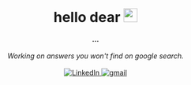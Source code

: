 <h1 align="center">hello dear <img src="https://github.com/wervlad/wervlad/assets/24524555/766d336d-b87d-44ba-807c-c51de2bc6b4d" width="28px" alt=""></h1>

<p align="center">
    <b>...</b><br><br>
    <i>
        Working on answers you won't find on google search.<br>
        </i><br>
    <a href="https://www.linkedin.com/in/castro63/">
        <img src="https://img.shields.io/badge/LinkedIn-0077B5?style=for-the-badge&logo=linkedin&logoColor=white" alt="LinkedIn">
    </a>
    <a href="mailto:castro.ethng@gmail.com">
        <img src="https://img.shields.io/badge/Gmail-D14836?style=for-the-badge&logo=gmail&logoColor=white" alt="gmail">
    </a>
    <br>
    
    
   
    
<!--
---
-->
